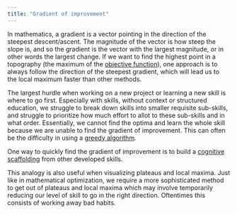 ```yaml
---
title: "Gradient of improvement"
---
```


In mathematics, a gradient is a vector pointing in the direction of the steepest descent/ascent. The magnitude of the vector is how steep the slope is, and so the gradient is the vector with the largest magnitude, or in other words the largest change. If we want to find the highest point in a topography (the maximum of the [objective function](notes/objective-function)), one approach is to always follow the direction of the steepest gradient, which will lead us to the local maximum faster than other methods.

The largest hurdle when working on a new project or learning a new skill is where to go first. Especially with skills, without context or structured education, we struggle to break down skills into smaller requisite sub-skills, and struggle to prioritize how much effort to allot to these sub-skills and in what order. Essentially, we cannot find the optima and learn the whole skill because we are unable to find the gradient of improvement. This can often be the difficulty in using a [greedy algorithm](notes/greedy-algorithm).

One way to quickly find the gradient of improvement is to build a [cognitive scaffolding](notes/cognitive-scaffolding) from other developed skills.

This analogy is also useful when visualizing plateaus and local maxima. Just like in mathematical optimization, we require a more sophisticated method to get out of plateaus and local maxima which may involve temporarily reducing our level of skill to go in the right direction. Oftentimes this consists of working away bad habits.